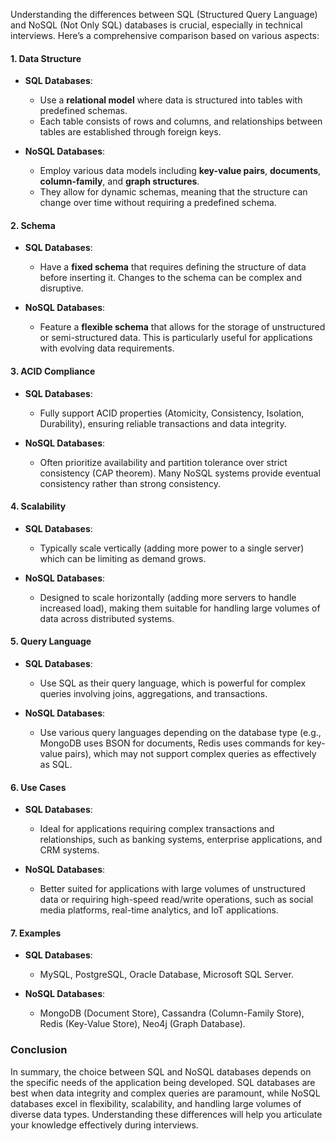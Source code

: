 Understanding the differences between SQL (Structured Query Language) and NoSQL (Not Only SQL) databases is crucial, especially in technical interviews. Here’s a comprehensive comparison based on various aspects:
#### 1. **Data Structure**
- **SQL Databases**:
  - Use a **relational model** where data is structured into tables with predefined schemas.
  - Each table consists of rows and columns, and relationships between tables are established through foreign keys.
  
- **NoSQL Databases**:
  - Employ various data models including **key-value pairs**, **documents**, **column-family**, and **graph structures**.
  - They allow for dynamic schemas, meaning that the structure can change over time without requiring a predefined schema.

#### 2. **Schema**
- **SQL Databases**:
  - Have a **fixed schema** that requires defining the structure of data before inserting it. Changes to the schema can be complex and disruptive.
  
- **NoSQL Databases**:
  - Feature a **flexible schema** that allows for the storage of unstructured or semi-structured data. This is particularly useful for applications with evolving data requirements.

#### 3. **ACID Compliance**
- **SQL Databases**:
  - Fully support ACID properties (Atomicity, Consistency, Isolation, Durability), ensuring reliable transactions and data integrity.
  
- **NoSQL Databases**:
  - Often prioritize availability and partition tolerance over strict consistency (CAP theorem). Many NoSQL systems provide eventual consistency rather than strong consistency.

#### 4. **Scalability**
- **SQL Databases**:
  - Typically scale vertically (adding more power to a single server) which can be limiting as demand grows.
  
- **NoSQL Databases**:
  - Designed to scale horizontally (adding more servers to handle increased load), making them suitable for handling large volumes of data across distributed systems.

#### 5. **Query Language**
- **SQL Databases**:
  - Use SQL as their query language, which is powerful for complex queries involving joins, aggregations, and transactions.
  
- **NoSQL Databases**:
  - Use various query languages depending on the database type (e.g., MongoDB uses BSON for documents, Redis uses commands for key-value pairs), which may not support complex queries as effectively as SQL.

#### 6. **Use Cases**
- **SQL Databases**:
  - Ideal for applications requiring complex transactions and relationships, such as banking systems, enterprise applications, and CRM systems.
  
- **NoSQL Databases**:
  - Better suited for applications with large volumes of unstructured data or requiring high-speed read/write operations, such as social media platforms, real-time analytics, and IoT applications.

#### 7. **Examples**
- **SQL Databases**: 
  - MySQL, PostgreSQL, Oracle Database, Microsoft SQL Server.
  
- **NoSQL Databases**: 
  - MongoDB (Document Store), Cassandra (Column-Family Store), Redis (Key-Value Store), Neo4j (Graph Database).

### Conclusion

In summary, the choice between SQL and NoSQL databases depends on the specific needs of the application being developed. SQL databases are best when data integrity and complex queries are paramount, while NoSQL databases excel in flexibility, scalability, and handling large volumes of diverse data types. Understanding these differences will help you articulate your knowledge effectively during interviews.
